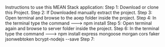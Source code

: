 Instructions to use this MEAN Stack application:
Step 1: Download or clone this Project.
Step 2: If Downloaded manually extract the project.
Step 3: Open terminal and browse to the aoep folder inside the project.
Step 4: In the terminal type the command ---> npm install
Step 5: Open terminal again and browse to server folder inside the project.
Step 6: In the terminal type the command ---> npm install express mongoose morgan cors faker jsonwebtoken bcrypt-nodejs --save
Step 7:
